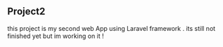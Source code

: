 ## Project2

this project is my second web App using Laravel framework . its still not finished yet but im working on it !
